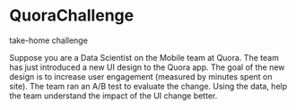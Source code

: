 # QuoraChallenge
take-home challenge

Suppose you are a Data Scientist on the Mobile team at Quora. The team has just introduced a new
UI design to the Quora app. The goal of the new design is to increase user engagement (measured
by minutes spent on site). The team ran an A/B test to evaluate the change. Using the data, help
the team understand the impact of the UI change better.

